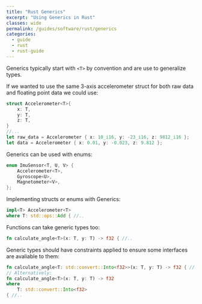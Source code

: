 ```yaml
---
title: "Rust Generics"
excerpt: "Using Generics in Rust"
classes: wide
permalink: /guides/software/rust/generics
categories:
  - guide
  - rust
  - rust-guide
---
```


Generics typically start with `<T>` by convention and are use to generalize types.

If we wanted to use the same 3-axis accelerometer struct for both raw data and floating point data we could use:
```rust
struct Accelerometer<T>{
	x: T,
	y: T,
	z: T,
}
//...
let raw_data = Accelerometer { x: 10_i16, y: -23_i16, z: 9812_i16 };
let data = Accelerometer { x: 0.01, y: -0.023, z: 9.812 };
```

Generics can be used with enums:
```rust
enum ImuSensor<T, U, V> {
	Accelerometer<T>,
	Gyroscope<U>,
	Magnetometer<V>,
};
```

Implementing structs or enums with Generics:
```rust
impl<T> Accelerometer<T>
where T: std::ops::Add { //..
```

Functions can take generic types too:
```rust
fn calculate_angle<T>(x: T, y: T) -> f32 { //..
```

Generic types should have constraints applied to ensure some interfaces are avaliable to them:
```rust
fn calculate_angle<T: std::convert::Into<f32>>(x: T, y: T) -> f32 { //..
// Alternatively:
fn calculate_angle<T>(x: T, y: T) -> f32
where
	T: std::convert::Into<f32>
{ //..
```